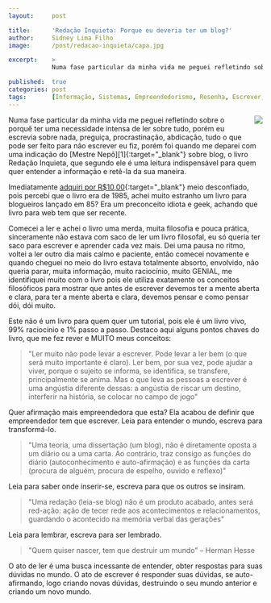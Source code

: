```yaml
---
layout:     post

title:      'Redação Inquieta: Porque eu deveria ter um blog?'
author:     Sidney Lima Filho
image:      /post/redacao-inquieta/capa.jpg

excerpt:    > 
            Numa fase particular da minha vida me peguei refletindo sobre o porquê ter uma necessidade intensa de ler sobre tudo, porém eu escrevia sobre nada, preguiça, procrastinação, abdicação, tudo o que pode ser feito para não escrever eu fiz, porém foi quando me deparei com uma indicação de um livro.

published:  true
categories: post
tags:       [Informação, Sistemas, Empreendedorismo, Resenha, Escrever, Filosofia]
---
```


<img src="capa.jpg" style="float:right; margin: 0px 0px 20px 20px;" />
Numa fase particular da minha vida me peguei refletindo sobre o porquê ter uma necessidade intensa de ler sobre tudo, porém eu escrevia sobre nada, preguiça, procrastinação, abdicação, tudo o que pode ser feito para não escrever eu fiz, porém foi quando me deparei com uma indicação do [Mestre Nepô][1]{:target="_blank"} sobre blog, o livro Redação Inquieta, que segundo ele é uma leitura indispensável para quem quer entender a informação e retê-la da sua maneira.

Imediatamente [adquiri por R$10,00][2]{:target="_blank"} meio desconfiado, pois percebi que o livro era de 1985, achei muito estranho um livro para blogueiros lançado em 85? Era um preconceito idiota e geek, achando que livro para web tem que ser recente. 

Comecei a ler e achei o livro uma merda, muita filosofia e pouca prática, sinceramente não estava com saco de ler um livro filosofal, eu só queria ter saco para escrever e aprender cada vez mais. Dei uma pausa no ritmo, voltei a ler outro dia mais calmo e paciente, então comecei novamente e quando cheguei no meio do livro estava totalmente absorto, envolvido, não queria parar, muita informação, muito raciocínio, muito GENIAL, me identifiquei muito com o livro pois ele utiliza exatamente os conceitos filosóficos para mostrar que antes de escrever devemos ter a mente aberta e clara, para ter a mente aberta e clara, devemos pensar e como pensar dói, dói muito. 

Este não é um livro para quem quer um tutorial, pois ele é um livro vivo, 99% raciocínio e 1% passo a passo. Destaco aqui alguns pontos chaves do livro, que me fez rever e MUITO meus conceitos:

>   "Ler muito não pode levar a escrever. Pode levar a ler bem (o que será muito importante é claro). Ler bem, por sua vez, pode ajudar a viver, porque o sujeito se informa, se identifica, se transfere, principalmente se anima. Mas o que leva as pessoas a escrever é uma angústia diferente dessas: a angústia de riscar um destino, interferir na história, se colocar no campo de jogo"

Quer afirmação mais empreendedora que esta? Ela acabou de definir que empreendedor tem que escrever. Leia para entender o mundo, escreva para transformá-lo. 

>   "Uma teoria, uma dissertação (um blog), não é diretamente oposta a um diário ou a uma carta. Ao contrário, traz consigo as funções do diário (autoconhecimento e auto-afirmação) e as funções da carta (procura de alguém, procura de espelho, ouvido e reflexo)"

Leia para saber onde inserir-se, escreva para que os outros se insiram.

>   "Uma redação (leia-se blog) não é um produto acabado, antes será red-ação: ação de tecer rede aos acontecimentos e relacionamentos, guardando o acontecido na memória verbal das gerações"

Leia para lembrar, escreva para ser lembrado.

>   "Quem quiser nascer, tem que destruir um mundo" – Herman Hesse

O ato de ler é uma busca incessante de entender, obter respostas para suas dúvidas no mundo. O ato de escrever é responder suas dúvidas, se auto-afirmando, logo criando novas dúvidas, destruindo o seu mundo anterior e criando um novo mundo. 

[1]:    http://nepo.com.br/
[2]:    http://www.estantevirtual.com.br/mod_perl/busca.cgi?pchave=Reda%E7%E3o+Inquieta&tipo=simples&estante=%28todas+estantes%29&alvo=autor+ou+titulo


